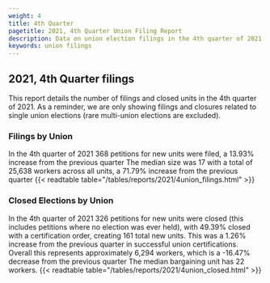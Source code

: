 ```yaml
---
weight: 4
title: 4th Quarter
pagetitle: 2021, 4th Quarter Union Filing Report
description: Data on union election filings in the 4th quarter of 2021
keywords: union filings
---
```


## 2021, 4th Quarter filings

This report details the number of filings and closed units in the 4th quarter of 2021. As a reminder, we are only showing filings and closures related to single union elections (rare multi-union elections are excluded).

### Filings by Union
In the 4th quarter of 2021 368 petitions for new units were filed, a 13.93% increase from the previous quarter The median size was 17 with a total of 25,638 workers across all units, a 71.79% increase from the previous quarter
{{< readtable table="/tables/reports/2021/4union_filings.html" >}}

### Closed Elections by Union
In the 4th quarter of 2021 326 petitions for new units were closed (this includes petitions where no election was ever held), with 49.39% closed with a certification order, creating 161 total new units. This was a 1.26% increase from the previous quarter in successful union certifications. Overall this represents approximately 6,294 workers, which is a -16.47% decrease from the previous quarter The median bargaining unit has 22 workers.
{{< readtable table="/tables/reports/2021/4union_closed.html" >}}
